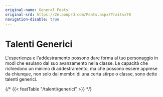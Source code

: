 ```yaml
---
original-name: General Feats
original-srd: https://2e.aonprd.com/Feats.aspx?Traits=78
navigation-disable: true
---
```


# Talenti Generici

L'esperienza e l'addestramento possono dare forma al tuo personaggio in modi che
esulano dal suo avanzamento nella classe. Le capacità che richiedono un minimo
di addestramento, ma che possono essere apprese da chiunque, non solo dai membri
di una certa stirpe o classe, sono dette talenti generici.

{/* {{< featTable "/talenti/generici" >}} */}

